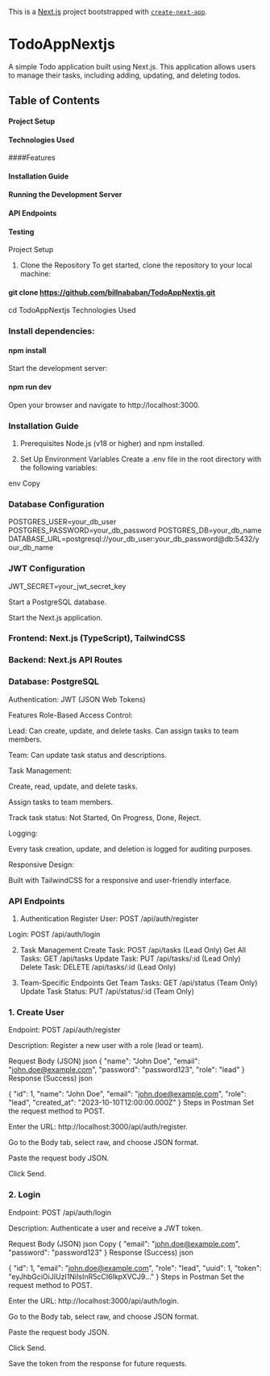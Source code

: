 This is a [Next.js](https://nextjs.org) project bootstrapped with [`create-next-app`](https://nextjs.org/docs/app/api-reference/cli/create-next-app).

# TodoAppNextjs

A simple Todo application built using Next.js. This application allows users to manage their tasks, including adding, updating, and deleting todos.

## Table of Contents
#### Project Setup

#### Technologies Used

####Features

#### Installation Guide

#### Running the Development Server

#### API Endpoints

#### Testing

Project Setup
1. Clone the Repository
To get started, clone the repository to your local machine:

#### git clone https://github.com/billnababan/TodoAppNextjs.git
cd TodoAppNextjs
Technologies Used


### Install dependencies:
#### npm install
Start the development server:

#### npm run dev
Open your browser and navigate to http://localhost:3000.

### Installation Guide
1. Prerequisites
Node.js (v18 or higher) and npm installed.

2. Set Up Environment Variables
Create a .env file in the root directory with the following variables:

env
Copy
### Database Configuration
POSTGRES_USER=your_db_user
POSTGRES_PASSWORD=your_db_password
POSTGRES_DB=your_db_name
DATABASE_URL=postgresql://your_db_user:your_db_password@db:5432/your_db_name

### JWT Configuration
JWT_SECRET=your_jwt_secret_key

Start a PostgreSQL database.

Start the Next.js application.

### Frontend: Next.js (TypeScript), TailwindCSS

### Backend: Next.js API Routes

### Database: PostgreSQL

Authentication: JWT (JSON Web Tokens)

Features
Role-Based Access Control:

Lead: Can create, update, and delete tasks. Can assign tasks to team members.

Team: Can update task status and descriptions.

Task Management:

Create, read, update, and delete tasks.

Assign tasks to team members.

Track task status: Not Started, On Progress, Done, Reject.

Logging:

Every task creation, update, and deletion is logged for auditing purposes.

Responsive Design:

Built with TailwindCSS for a responsive and user-friendly interface.

### API Endpoints
1. Authentication
Register User: POST /api/auth/register

Login: POST /api/auth/login

2. Task Management
Create Task: POST /api/tasks (Lead Only)
Get All Tasks: GET /api/tasks
Update Task: PUT /api/tasks/:id (Lead Only)
Delete Task: DELETE /api/tasks/:id (Lead Only)

3. Team-Specific Endpoints
Get Team Tasks: GET /api/status (Team Only)
Update Task Status: PUT /api/status/:id (Team Only)

### 1. Create User
Endpoint: POST /api/auth/register

Description: Register a new user with a role (lead or team).

Request Body (JSON)
json
{
  "name": "John Doe",
  "email": "john.doe@example.com",
  "password": "password123",
  "role": "lead"
}
Response (Success)
json

{
  "id": 1,
  "name": "John Doe",
  "email": "john.doe@example.com",
  "role": "lead",
  "created_at": "2023-10-10T12:00:00.000Z"
}
Steps in Postman
Set the request method to POST.

Enter the URL: http://localhost:3000/api/auth/register.

Go to the Body tab, select raw, and choose JSON format.

Paste the request body JSON.

Click Send.

### 2. Login
Endpoint: POST /api/auth/login

Description: Authenticate a user and receive a JWT token.

Request Body (JSON)
json
Copy
{
  "email": "john.doe@example.com",
  "password": "password123"
}
Response (Success)
json

{
  "id": 1,
  "email": "john.doe@example.com",
  "role": "lead",
  "uuid": 1,
  "token": "eyJhbGciOiJIUzI1NiIsInR5cCI6IkpXVCJ9..."
}
Steps in Postman
Set the request method to POST.

Enter the URL: http://localhost:3000/api/auth/login.

Go to the Body tab, select raw, and choose JSON format.

Paste the request body JSON.

Click Send.

Save the token from the response for future requests.

